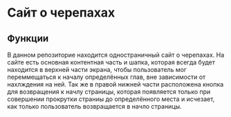 # Сайт о черепахах
## Функции

В данном репозиторие находится одностраничный сайт о черепахах. На сайте есть основная контентная часть и шапка, которая всегда будет находится в верхней части экрана, чтобы пользователь мог переммещаться к началу определённых глав, вне зависимости от нахлждения на ней. Так же в правой нижней части расположена кнопка для возвращения к начлу страницы, которая появляется только при совершении прокрутки страниы до определённого места и исчезает, как только пользователь возвращается в начло страницы.

